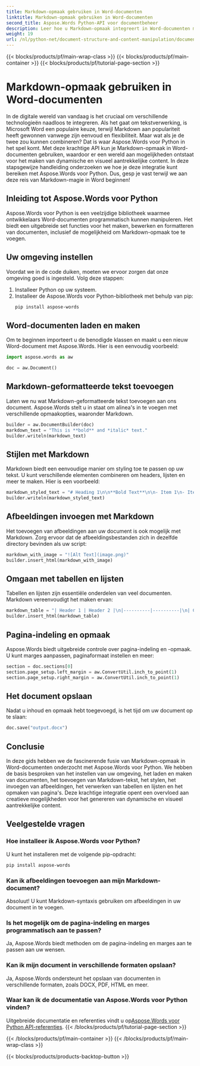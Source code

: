 ```yaml
---
title: Markdown-opmaak gebruiken in Word-documenten
linktitle: Markdown-opmaak gebruiken in Word-documenten
second_title: Aspose.Words Python-API voor documentbeheer
description: Leer hoe u Markdown-opmaak integreert in Word-documenten met Aspose.Words voor Python. Stapsgewijze handleiding met codevoorbeelden voor dynamische en visueel aantrekkelijke contentcreatie.
weight: 19
url: /nl/python-net/document-structure-and-content-manipulation/document-markdown/
---
```


{{< blocks/products/pf/main-wrap-class >}}
{{< blocks/products/pf/main-container >}}
{{< blocks/products/pf/tutorial-page-section >}}

# Markdown-opmaak gebruiken in Word-documenten


In de digitale wereld van vandaag is het cruciaal om verschillende technologieën naadloos te integreren. Als het gaat om tekstverwerking, is Microsoft Word een populaire keuze, terwijl Markdown aan populariteit heeft gewonnen vanwege zijn eenvoud en flexibiliteit. Maar wat als je de twee zou kunnen combineren? Dat is waar Aspose.Words voor Python in het spel komt. Met deze krachtige API kun je Markdown-opmaak in Word-documenten gebruiken, waardoor er een wereld aan mogelijkheden ontstaat voor het maken van dynamische en visueel aantrekkelijke content. In deze stapsgewijze handleiding onderzoeken we hoe je deze integratie kunt bereiken met Aspose.Words voor Python. Dus, gesp je vast terwijl we aan deze reis van Markdown-magie in Word beginnen!

## Inleiding tot Aspose.Words voor Python

Aspose.Words voor Python is een veelzijdige bibliotheek waarmee ontwikkelaars Word-documenten programmatisch kunnen manipuleren. Het biedt een uitgebreide set functies voor het maken, bewerken en formatteren van documenten, inclusief de mogelijkheid om Markdown-opmaak toe te voegen.

## Uw omgeving instellen

Voordat we in de code duiken, moeten we ervoor zorgen dat onze omgeving goed is ingesteld. Volg deze stappen:

1. Installeer Python op uw systeem.
2. Installeer de Aspose.Words voor Python-bibliotheek met behulp van pip:
   ```bash
   pip install aspose-words
   ```

## Word-documenten laden en maken

Om te beginnen importeert u de benodigde klassen en maakt u een nieuw Word-document met Aspose.Words. Hier is een eenvoudig voorbeeld:

```python
import aspose.words as aw

doc = aw.Document()
```

## Markdown-geformatteerde tekst toevoegen

Laten we nu wat Markdown-geformatteerde tekst toevoegen aan ons document. Aspose.Words stelt u in staat om alinea's in te voegen met verschillende opmaakopties, waaronder Markdown.

```python
builder = aw.DocumentBuilder(doc)
markdown_text = "This is **bold** and *italic* text."
builder.writeln(markdown_text)
```

## Stijlen met Markdown

Markdown biedt een eenvoudige manier om styling toe te passen op uw tekst. U kunt verschillende elementen combineren om headers, lijsten en meer te maken. Hier is een voorbeeld:

```python
markdown_styled_text = "# Heading 1\n\n**Bold Text**\n\n- Item 1\n- Item 2"
builder.writeln(markdown_styled_text)
```

## Afbeeldingen invoegen met Markdown

Het toevoegen van afbeeldingen aan uw document is ook mogelijk met Markdown. Zorg ervoor dat de afbeeldingsbestanden zich in dezelfde directory bevinden als uw script:

```python
markdown_with_image = "![Alt Text](image.png)"
builder.insert_html(markdown_with_image)
```

## Omgaan met tabellen en lijsten

Tabellen en lijsten zijn essentiële onderdelen van veel documenten. Markdown vereenvoudigt het maken ervan:

```python
markdown_table = "| Header 1 | Header 2 |\n|----------|----------|\n| Cell 1   | Cell 2   |"
builder.insert_html(markdown_table)
```

## Pagina-indeling en opmaak

Aspose.Words biedt uitgebreide controle over pagina-indeling en -opmaak. U kunt marges aanpassen, paginaformaat instellen en meer:

```python
section = doc.sections[0]
section.page_setup.left_margin = aw.ConvertUtil.inch_to_point(1)
section.page_setup.right_margin = aw.ConvertUtil.inch_to_point(1)
```

## Het document opslaan

Nadat u inhoud en opmaak hebt toegevoegd, is het tijd om uw document op te slaan:

```python
doc.save("output.docx")
```

## Conclusie

In deze gids hebben we de fascinerende fusie van Markdown-opmaak in Word-documenten onderzocht met Aspose.Words voor Python. We hebben de basis besproken van het instellen van uw omgeving, het laden en maken van documenten, het toevoegen van Markdown-tekst, het stylen, het invoegen van afbeeldingen, het verwerken van tabellen en lijsten en het opmaken van pagina's. Deze krachtige integratie opent een overvloed aan creatieve mogelijkheden voor het genereren van dynamische en visueel aantrekkelijke content.

## Veelgestelde vragen

### Hoe installeer ik Aspose.Words voor Python?

U kunt het installeren met de volgende pip-opdracht:
```bash
pip install aspose-words
```

### Kan ik afbeeldingen toevoegen aan mijn Markdown-document?

Absoluut! U kunt Markdown-syntaxis gebruiken om afbeeldingen in uw document in te voegen.

### Is het mogelijk om de pagina-indeling en marges programmatisch aan te passen?

Ja, Aspose.Words biedt methoden om de pagina-indeling en marges aan te passen aan uw wensen.

### Kan ik mijn document in verschillende formaten opslaan?

Ja, Aspose.Words ondersteunt het opslaan van documenten in verschillende formaten, zoals DOCX, PDF, HTML en meer.

### Waar kan ik de documentatie van Aspose.Words voor Python vinden?

 Uitgebreide documentatie en referenties vindt u op[Aspose.Words voor Python API-referenties](https://reference.aspose.com/words/python-net/).
{{< /blocks/products/pf/tutorial-page-section >}}

{{< /blocks/products/pf/main-container >}}
{{< /blocks/products/pf/main-wrap-class >}}

{{< blocks/products/products-backtop-button >}}
